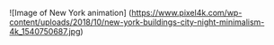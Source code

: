 ![Image of New York animation] (https://www.pixel4k.com/wp-content/uploads/2018/10/new-york-buildings-city-night-minimalism-4k_1540750687.jpg)
